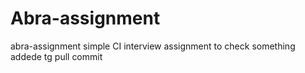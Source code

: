# Abra-assignment
abra-assignment simple CI 
interview assignment to check something
addede tg pull commit

